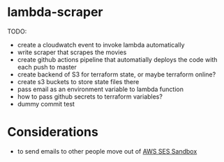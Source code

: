 # lambda-scraper

TODO:
- create a cloudwatch event to invoke lambda automatically
- write scraper that scrapes the movies
- create github actions pipeline that automatially deploys the code with each push to master
- create backend of S3 for terraform state, or maybe terraform online?
- create s3 buckets to store state files there
- pass email as an environment variable to lambda function
- how to pass github secrets to terraform variables?
- dummy commit test

# Considerations
- to send emails to other people move out of [AWS SES Sandbox](https://docs.aws.amazon.com/ses/latest/dg/request-production-access.html?icmpid=docs_ses_console)

